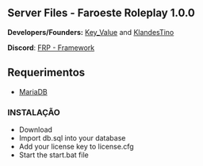 ## Server Files - Faroeste Roleplay 1.0.0

**Developers/Founders:** [Key_Value](https://github.com/slashkeyvalue) and [KlandesTino](https://github.com/klandestino7) 

**Discord**: [FRP - Framework](https://discord.gg/uVDf5kGbB8)


## Requerimentos
* [MariaDB](https://mariadb.org/)

### INSTALAÇÃO
- Download
- Import db.sql into your database
- Add your license key to license.cfg
- Start the start.bat file 


